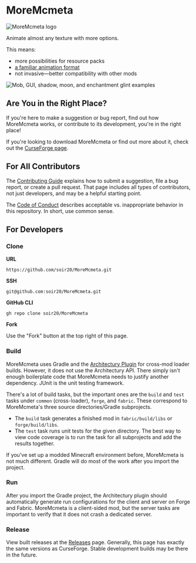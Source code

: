 # MoreMcmeta
![MoreMcmeta logo](https://github.com/soir20/MoreMcmeta/blob/main/info/img/moremcmeta-logo-black.png?raw=true)

Animate almost any texture with more options.

This means:
* more possibilities for resource packs
* [a familiar animation format](https://github.com/soir20/MoreMcmeta/wiki/User-Docs:-Animation-Format)
* not invasive—better compatibility with other mods

![Mob, GUI, shadow, moon, and enchantment glint examples](https://github.com/soir20/MoreMcmeta/blob/main/info/img/demo.gif?raw=true)

## Are You in the Right Place?
If you're here to make a suggestion or bug report, find out how MoreMcmeta works, or contribute to its development, you're in the right place!

If you're looking to download MoreMcmeta or find out more about it, check out the [CurseForge page](https://www.curseforge.com/minecraft/mc-mods/moremcmeta).

## For All Contributors
The [Contributing Guide](CONTRIBUTING.md) explains how to submit a suggestion, file a bug report, or create a pull request. That page includes all types of contributors, not just developers, and may be a helpful starting point.

The [Code of Conduct](CODE_OF_CONDUCT.md) describes acceptable vs. inappropriate behavior in this repository. In short, use common sense.

## For Developers
### Clone
**URL**

```
https://github.com/soir20/MoreMcmeta.git
```

**SSH**

```
git@github.com:soir20/MoreMcmeta.git
```

**GitHub CLI**

```
gh repo clone soir20/MoreMcmeta
```

**Fork**

Use the "Fork" button at the top right of this page.

### Build
MoreMcmeta uses Gradle and the [Architectury Plugin](https://github.com/architectury/architectury-plugin) for cross-mod loader builds. However, it does not use the Architectury API. There simply isn't enough boilerplate code that MoreMcmeta needs to justify another dependency. JUnit is the unit testing framework.

There's a lot of build tasks, but the important ones are the `build` and `test` tasks under `common` (cross-loader), `forge`, and `fabric`. These correspond to MoreMcmeta's three source directories/Gradle subprojects.

* The `build` task generates a finished mod in `fabric/build/libs` or `forge/build/libs`.
* The `test` task runs unit tests for the given directory. The best way to view code coverage is to run the task for all subprojects and add the results together.

If you've set up a modded Minecraft environment before, MoreMcmeta is not much different. Gradle will do most of the work after you import the project.

### Run
After you import the Gradle project, the Architectury plugin should automatically generate run configurations for the client and server on Forge and Fabric. MoreMcmeta is a client-sided mod, but the server tasks are important to verify that it does not crash a dedicated server.

### Release
View built releases at the [Releases](https://github.com/soir20/MoreMcmeta/releases}) page. Generally, this page has exactly the same versions as CurseForge. Stable development builds may be there in the future.